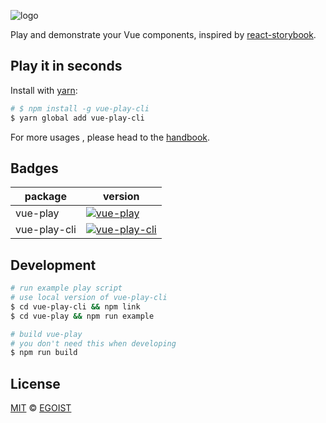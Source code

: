 ![logo](./media/logo.png)

Play and demonstrate your Vue components, inspired by [react-storybook](https://github.com/kadirahq/react-storybook).

## Play it in seconds

Install with [yarn](https://yarnpkg.com/):

```bash
# $ npm install -g vue-play-cli
$ yarn global add vue-play-cli
```

For more usages , please head to the [handbook](https://vue-play.github.io/vue-play).

## Badges

|package|version|
|---|---|
|vue-play|[![vue-play](https://img.shields.io/npm/v/vue-play.svg?style=flat-square)](https://www.npmjs.com/package/vue-play)|
|vue-play-cli|[![vue-play-cli](https://img.shields.io/npm/v/vue-play-cli.svg?style=flat-square)](https://www.npmjs.com/package/vue-play-cli)|

## Development

```bash
# run example play script
# use local version of vue-play-cli
$ cd vue-play-cli && npm link
$ cd vue-play && npm run example

# build vue-play
# you don't need this when developing
$ npm run build
```

## License

[MIT](https://egoist.mit-license.org) &copy; [EGOIST](https://github.com/egoist)
